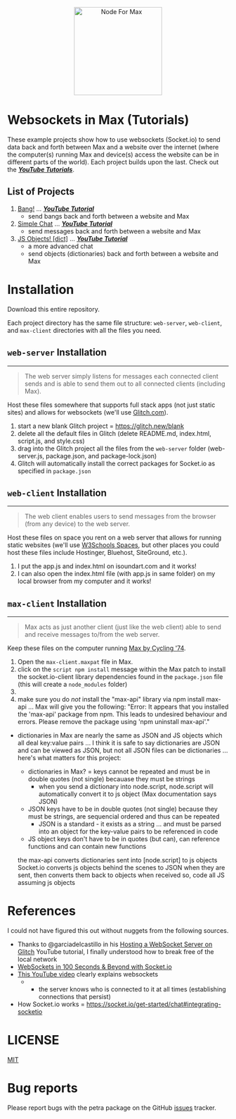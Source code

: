 <p align="center">
	<img src="https://docs.cycling74.com/nodeformax/api/n4m-icon.png" width="200" height="200" alt="Node For Max">
</p>

# Websockets in Max (Tutorials)

These example projects show how to use websockets (Socket.io) to send data back and forth between Max and a website over the internet (where the computer(s) running Max and device(s) access the website can be in different parts of the world). Each project builds upon the last. Check out the [***YouTube Tutorials***]().

## List of Projects

1. [Bang!](./part1_bang) ... [***YouTube Tutorial***]()
    - send bangs back and forth between a website and Max
2. [Simple Chat](./part2_simple-chat/) ... [***YouTube Tutorial***]()
    - send messages back and forth between a website and Max
3. [JS Objects! [dict]](./part3_objects/) ... [***YouTube Tutorial***]()
    - a more advanced chat
    - send objects (dictionaries) back and forth between a website and Max

# Installation

Download this entire repository.

Each project directory has the same file structure: `web-server`, `web-client`, and `max-client` directories with all the files you need.

## `web-server` Installation
---
> The web server simply listens for messages each connected client sends and is able to send them out to all connected clients (including Max).

Host these files somewhere that supports full stack apps (not just static sites) and allows for websockets (we'll use [Glitch.com](https://glitch.com)).

1. start a new blank Glitch project = https://glitch.new/blank
2. delete all the default files in Glitch (delete README.md, index.html, script.js, and style.css)
3. drag into the Glitch project all the files from the `web-server` folder (web-server.js, package.json, and package-lock.json)
4. Glitch will automatically install the correct packages for Socket.io as specified in `package.json`


## `web-client` Installation
---
> The web client enables users to send messages from the browser (from any device) to the web server.

Host these files on space you rent on a web server that allows for running static websites (we'll use [W3Schools Spaces](https://www.w3schools.com/spaces/), but other places you could host these files include Hostinger, Bluehost, SiteGround, etc.).

1. I put the app.js and index.html on isoundart.com and it works!
2. I can also open the index.html file (with app.js in same folder) on my local browser from my computer and it works!



## `max-client` Installation
---
> Max acts as just another client (just like the web client) able to send and receive messages to/from the web server.

Keep these files on the computer running [Max by Cycling '74](https://cycling74.com/products/max).

1. Open the `max-client.maxpat` file in Max.
2. click on the `script npm install` message within the Max patch to install the socket.io-client library dependencies found in the `package.json` file (this will create a `node_modules` folder)
3. 
2. make sure you do *not* install the "max-api" library via npm install max-api ... Max will give you the following: "Error: It appears that you installed the 'max-api' package from npm. This leads to undesired behaviour and errors. Please remove the package using 'npm uninstall max-api'."
- dictionaries in Max are nearly the same as JSON and JS objects which all deal key:value pairs ... I think it is safe to say dictionaries are JSON and can be viewed as JSON, but not all JSON files can be dictionaries ... here's what matters for this project:
    - dictionaries in Max? = keys cannot be repeated and must be in double quotes (not single) becauase they must be strings
        - when you send a dictionary into node.script, node.script will automatically convert it to js object (Max documentation says JSON)
    - JSON keys have to be in double quotes (not single) because they must be strings, are sequencial ordered and thus can be repeated
        - JSON is a standard - it exists as a string ... and must be parsed into an object for the key-value pairs to be referenced in code
    - JS object keys don't have to be in quotes (but can), can reference functions and can contain new functions

    the max-api converts dictionaries sent into [node.script] to js objects
Socket.io converts js objects behind the scenes to JSON when they are sent, then converts them back to objects when received
so, code all JS assuming js objects


# References
I could not have figured this out without nuggets from the following sources.
- Thanks to @garciadelcastillo in his [Hosting a WebSocket Server on Glitch](https://youtu.be/eLPhUFHKm0M) YouTube tutorial, I finally understood how to break free of the local network
- [WebSockets in 100 Seconds & Beyond with Socket.io](https://youtu.be/1BfCnjr_Vjg)
- [This YouTube video](https://youtu.be/fG4dkrlaZAA?t=311) clearly explains websockets
    - - the server knows who is connected to it at all times (establishing connections that persist)
- How Socket.io works = https://socket.io/get-started/chat#integrating-socketio


# LICENSE

[MIT](./LICENSE)

# Bug reports

Please report bugs with the petra package on the GitHub [issues](https://github.com/benjohansen/Websockets-in-Max/issues) tracker.